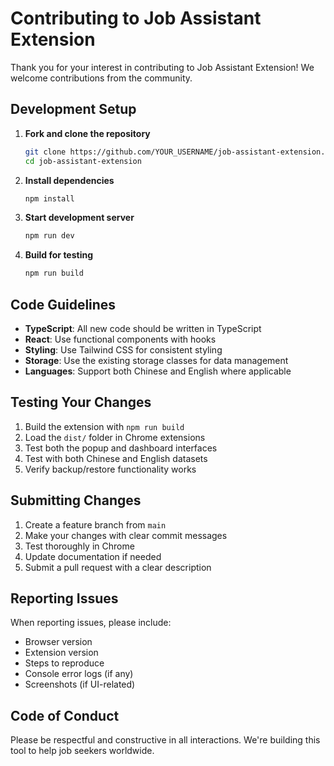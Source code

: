 # Contributing to Job Assistant Extension

Thank you for your interest in contributing to Job Assistant Extension! We welcome contributions from the community.

## Development Setup

1. **Fork and clone the repository**
   ```bash
   git clone https://github.com/YOUR_USERNAME/job-assistant-extension.git
   cd job-assistant-extension
   ```

2. **Install dependencies**
   ```bash
   npm install
   ```

3. **Start development server**
   ```bash
   npm run dev
   ```

4. **Build for testing**
   ```bash
   npm run build
   ```

## Code Guidelines

- **TypeScript**: All new code should be written in TypeScript
- **React**: Use functional components with hooks
- **Styling**: Use Tailwind CSS for consistent styling
- **Storage**: Use the existing storage classes for data management
- **Languages**: Support both Chinese and English where applicable

## Testing Your Changes

1. Build the extension with `npm run build`
2. Load the `dist/` folder in Chrome extensions
3. Test both the popup and dashboard interfaces
4. Test with both Chinese and English datasets
5. Verify backup/restore functionality works

## Submitting Changes

1. Create a feature branch from `main`
2. Make your changes with clear commit messages
3. Test thoroughly in Chrome
4. Update documentation if needed
5. Submit a pull request with a clear description

## Reporting Issues

When reporting issues, please include:
- Browser version
- Extension version
- Steps to reproduce
- Console error logs (if any)
- Screenshots (if UI-related)

## Code of Conduct

Please be respectful and constructive in all interactions. We're building this tool to help job seekers worldwide.